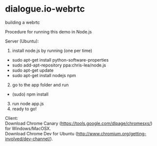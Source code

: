 dialogue.io-webrtc
==================

building a webrtc

Procedure for running this demo in Node.js


Server (Ubuntu):

1. install node.js by running (one per time)
 * sudo apt-get install python-software-properties
 * sudo add-apt-repository ppa:chris-lea/node.js
 * sudo apt-get update
 * sudo apt-get install nodejs npm  
2. go to the app folder and run
 * (sudo) npm install  
3. run node app.js  
4. ready to go!  

Client:  
Download Chrome Canary (https://tools.google.com/dlpage/chromesxs/) for Windows/MacOSX.  
Download Chrome Dev for Ubuntu (http://www.chromium.org/getting-involved/dev-channel/).  
